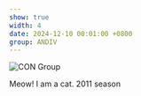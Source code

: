 ```yaml
---
show: true
width: 4
date: 2024-12-10 00:01:00 +0800
group: ANDIV
---
```

<div>
  <img data-src="{{ 'assets/images/photos/CON_groupm.jpg' | relative_url }}" class="lazy w-100 rounded" 
    src="{{ '/assets/images/empty_300x200.png' | relative_url }}" data-toggle="tooltip" data-placement="top" title="CON Group">
  <div class="card-body">
    <p class="card-text">
      Meow! I am a cat. 2011 season
    </p>
  </div>
</div>
